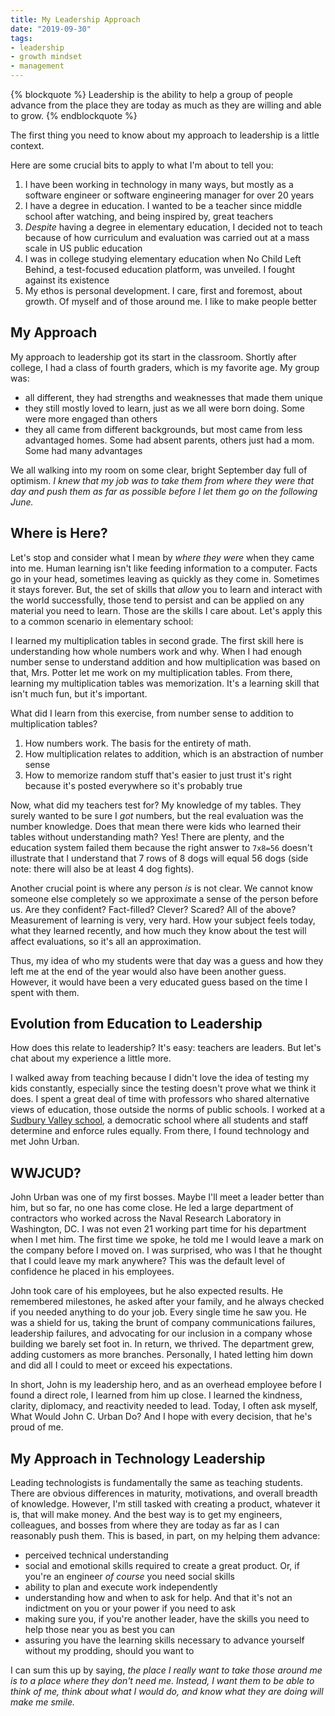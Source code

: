 ```yaml
---
title: My Leadership Approach
date: "2019-09-30"
tags:
- leadership
- growth mindset
- management
---
```


{% blockquote %}
Leadership is the ability to help a group of people advance from the place they are today as much as they are willing and able to grow.
{% endblockquote %}

The first thing you need to know about my approach to leadership is a little context. 

Here are some crucial bits to apply to what I'm about to tell you:
1. I have been working in technology in many ways, but mostly as a software engineer or software engineering manager for over 20 years
1. I have a degree in education. I wanted to be a teacher since middle school after watching, and being inspired by, great teachers
1. _Despite_ having a degree in elementary education, I decided not to teach because of how curriculum and evaluation was carried out at a mass scale in US public education
1. I was in college studying elementary education when No Child Left Behind, a test-focused education platform, was unveiled. I fought against its existence
1. My ethos is personal development. I care, first and foremost, about growth. Of myself and of those around me. I like to make people better
<!-- more -->

## My Approach
My approach to leadership got its start in the classroom. Shortly after college, I had a class of fourth graders, which is my favorite age. My group was: 

* all different, they had strengths and weaknesses that made them unique
* they still mostly loved to learn, just as we all were born doing. Some were more engaged than others
* they all came from different backgrounds, but most came from less advantaged homes. Some had absent parents, others just had a mom. Some had many advantages

We all walking into my room on some clear, bright September day full of optimism. *I knew that my job was to take them from where they were that day and push them as far as possible before I let them go on the following June.*

## Where is Here?

Let's stop and consider what I mean by _where they were_ when they came into me. Human learning isn't like feeding information to a computer. Facts go in your head, sometimes leaving as quickly as they come in. Sometimes it stays forever. But, the set of skills that _allow_ you to learn and interact with the world successfully, those tend to persist and can be applied on any material you need to learn. Those are the skills I care about. Let's apply this to a common scenario in elementary school:

I learned my multiplication tables in second grade. The first skill here is understanding how whole numbers work and why. When I had enough number sense to understand addition and how multiplication was based on that, Mrs. Potter let me work on my multiplication tables. From there, learning my multiplication tables was memorization. It's a learning skill that isn't much fun, but it's important.

What did I learn from this exercise, from number sense to addition to multiplication tables?
1. How numbers work. The basis for the entirety of math.
1. How multiplication relates to addition, which is an abstraction of number sense
1. How to memorize random stuff that's easier to just trust it's right because it's posted everywhere so it's probably true

Now, what did my teachers test for? My knowledge of my tables. They surely wanted to be sure I _got_ numbers, but the real evaluation was the number knowledge. Does that mean there were kids who learned their tables without understanding math? Yes! There are plenty, and the education system failed them because the right answer to `7x8=56` doesn't illustrate that I understand that 7 rows of 8 dogs will equal 56 dogs (side note: there will also be at least 4 dog fights).

Another crucial point is where any person _is_ is not clear. We cannot know someone else completely so we approximate a sense of the person before us. Are they confident? Fact-filled? Clever? Scared? All of the above? Measurement of learning is very, very hard. How your subject feels today, what they learned recently, and how much they know about the test will affect evaluations, so it's all an approximation.

Thus, my idea of who my students were that day was a guess and how they left me at the end of the year would also have been another guess. However, it would have been a very educated guess based on the time I spent with them.

## Evolution from Education to Leadership

How does this relate to leadership? It's easy: teachers are leaders. But let's chat about my experience a little more. 

I walked away from teaching because I didn't love the idea of testing my kids constantly, especially since the testing doesn't prove what we think it does. I spent a great deal of time with professors who shared alternative views of education, those outside the norms of public schools. I worked at a [Sudbury Valley school](https://en.wikipedia.org/wiki/Sudbury_Valley_School), a democratic school where all students and staff determine and enforce rules equally. From there, I found technology and met John Urban. 

## WWJCUD?
John Urban was one of my first bosses. Maybe I'll meet a leader better than him, but so far, no one has come close. He led a large department of contractors who worked across the Naval Research Laboratory in Washington, DC. I was not even 21 working part time for his department when I met him. The first time we spoke, he told me I would leave a mark on the company before I moved on. I was surprised, who was I that he thought that I could leave my mark anywhere? This was the default level of confidence he placed in his employees. 

John took care of his employees, but he also expected results. He remembered milestones, he asked after your family, and he always checked if you needed anything to do your job. Every single time he saw you. He was a shield for us, taking the brunt of company communications failures, leadership failures, and advocating for our inclusion in a company whose building we barely set foot in. In return, we thrived. The department grew, adding customers as more branches. Personally, I hated letting him down and did all I could to meet or exceed his expectations.

In short, John is my leadership hero, and as an overhead employee before I found a direct role, I learned from him up close. I learned the kindness, clarity, diplomacy, and reactivity needed to lead. Today, I often ask myself, What Would John C. Urban Do? And I hope with every decision, that he's proud of me.

## My Approach in Technology Leadership
Leading technologists is fundamentally the same as teaching students. There are obvious differences in maturity, motivations, and overall breadth of knowledge. However, I'm still tasked with creating a product, whatever it is, that will make money. And the best way is to get my engineers, colleagues, and bosses from where they are today as far as I can reasonably push them. This is based, in part, on my helping them advance:

* perceived technical understanding
* social and emotional skills required to create a great product. Or, if you're an engineer _of course_ you need social skills
* ability to plan and execute work independently
* understanding how and when to ask for help. And that it's not an indictment on you or your power if you need to ask
* making sure you, if you're another leader, have the skills you need to help those near you as best you can
* assuring you have the learning skills necessary to advance yourself without my prodding, should you want to

I can sum this up by saying, *the place I really want to take those around me is to a place where they don't need me. Instead, I want them to be able to think of me, think about what I would do, and know what they are doing will make me smile.*